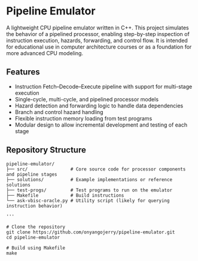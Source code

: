 # Pipeline Emulator

A lightweight CPU pipeline emulator written in C++. This project simulates the behavior of a pipelined processor, enabling step-by-step inspection of instruction execution, hazards, forwarding, and control flow. It is intended for educational use in computer architecture courses or as a foundation for more advanced CPU modeling.

## Features

- Instruction Fetch–Decode–Execute pipeline with support for multi-stage execution
- Single-cycle, multi-cycle, and pipelined processor models
- Hazard detection and forwarding logic to handle data dependencies
- Branch and control hazard handling
- Flexible instruction memory loading from test programs
- Modular design to allow incremental development and testing of each stage

## Repository Structure

```text
pipeline-emulator/
├── src/                # Core source code for processor components and pipeline stages
├── solutions/          # Example implementations or reference solutions
├── test-progs/         # Test programs to run on the emulator
├── Makefile            # Build instructions
└── ask-vbisc-oracle.py # Utility script (likely for querying instruction behavior)

'''

# Clone the repository
git clone https://github.com/onyangojerry/pipeline-emulator.git
cd pipeline-emulator

# Build using Makefile
make


